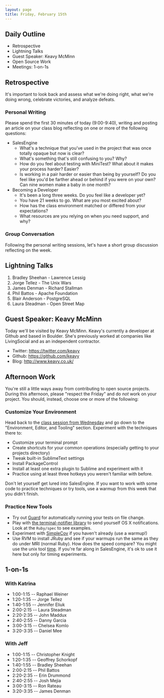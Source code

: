 ```yaml
---
layout: page
title: Friday, February 15th
---
```


## Daily Outline

* Retrospective
* Lightning Talks
* Guest Speaker: Keavy McMinn
* Open Source Work
* Meetings: 1-on-1s

## Retrospective

It's important to look back and assess what we're doing right, what we're doing wrong, celebrate victories, and analyze defeats.

### Personal Writing

Please spend the first 30 minutes of today (9:00-9:40), writing and posting an article on your class blog reflecting on one or more of the following questions:

* SalesEngine
  * What's a technique that you've used in the project that was once totally opaque but now is clear?
  * What's something that's still confusing to you? Why?
  * How do you feel about testing with MiniTest? What about it makes your process harder? Easier?
  * Is working in a pair harder or easier than being by yourself? Do you feel like you'd be farther ahead or behind if you were on your own? Can nine women make a baby in one month?
* Becoming a Developer
  * It's been a long three weeks. Do you feel like a developer yet?
  * You have 21 weeks to go. What are you most excited about?
  * How has the class environment matched or differed from your expectations?
  * What resources are you relying on when you need support, and why?

### Group Conversation

Following the personal writing sessions, let's have a short group discussion reflecting on the week.

## Lightning Talks

1. Bradley Sheehan - Lawrence Lessig
2. Jorge Tellez - The Unix Wars
3. James Denman - Richard Stallman
4. Phil Battos - Apache Foundation
5. Blair Anderson - PostgreSQL
6. Laura Steadman - Open Street Map

## Guest Speaker: Keavy McMinn

Today we'll be visited by Keavy McMinn. Keavy's currently a developer at Github and based in Boulder. She's previously worked at companies like LivingSocial and as an independent contractor.

* Twitter: https://twitter.com/keavy
* Github: https://github.com/keavy
* Blog: http://www.keavy.co.uk/

## Afternoon Work

You're still a little ways away from contributing to open source projects. During this afternoon, please "respect the Friday" and do *not* work on your project. You should, instead, choose one or more of the following:

### Customize Your Environment

Head back to the [class session from Wednesday](http://tutorials.jumpstartlab.com/academy/sessions/gschool0/130213.html) and go down to the "Environment, Editor, and Tooling" section. Experiment with the techniques there to:

* Customize your terminal prompt
* Create shortcuts for your common operations (especially getting to your projects directory)
* Tweak built-in SublimeText settings
* Install PackageControl
* Install at least one extra plugin to Sublime and experiment with it
* Practice using at least three hotkeys you weren't familiar with before.

Don't let yourself get lured into SalesEngine. If you want to work with some code to practice techniques or try tools, use a warmup from this week that you didn't finish.

### Practice New Tools

* Try out [Guard](https://github.com/guard/guard) for automatically running your tests on file change.
* Play with [the terminal-notifier library](https://github.com/alloy/terminal-notifier) to send yourself OS X notifications. Look at the `Ruby/spec` to see examples.
* Experiment with [SimpleCov](https://github.com/colszowka/simplecov) if you haven't already (use a warmup!)
* Use RVM to install JRuby and see if your warmups run the same as they do under MRI (normal Ruby). How does the speed compare? You might use the unix tool [time](http://linux.about.com/library/cmd/blcmdl1_time.htm). If you're far along in SalesEngine, it's ok to use it here but only for timing experiments.

## 1-on-1s

### With Katrina

* 1:00-1:15 -- Raphael Weiner
* 1:20-1:35 -- Jorge Tellez
* 1:40-1:55 -- Jennifer Eliuk
* 2:00-2:15 -- Laura Steadman
* 2:20-2:35 -- John Maddux
* 2:40-2:55 -- Danny Garcia
* 3:00-3:15 -- Chelsea Komlo
* 3:20-3:35 -- Daniel Mee

### With Jeff

* 1:00-1:15 -- Christopher Knight
* 1:20-1:35 -- Geoffrey Schorkopf
* 1:40-1:55 -- Bradley Sheehan
* 2:00-2:15 -- Phil Battos
* 2:20-2:35 -- Erin Drummond
* 2:40-2:55 -- Josh Mejia
* 3:00-3:15 -- Ron Rateau
* 3:20-3:35 -- James Denman
